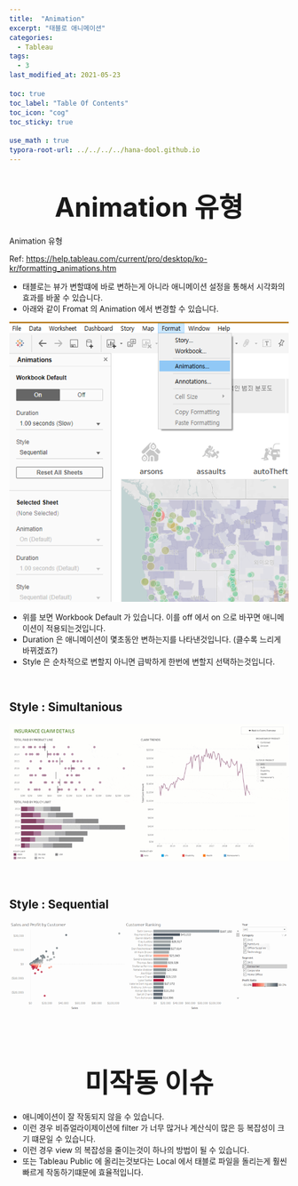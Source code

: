 ```yaml
---
title:  "Animation"
excerpt: "태블로 애니메이션"
categories:
  - Tableau
tags:
  - 3
last_modified_at: 2021-05-23

toc: true
toc_label: "Table Of Contents"
toc_icon: "cog"
toc_sticky: true

use_math : true
typora-root-url: ../../../../hana-dool.github.io
---
```




# <center><font size="15"> Animation 유형 </font></center>

Animation 유형

Ref: <https://help.tableau.com/current/pro/desktop/ko-kr/formatting_animations.htm>

- 태블로는 뷰가 변할떄에 바로 변하는게 아니라 애니메이션 설정을 통해서 시각화의 효과를 바꿀 수 있습니다.
- 아래와 같이 Fromat 의 Animation 에서 변경할 수 있습니다.

![png](/assets/images/Tableau/25_1.png)

- 위를 보면 Workbook Default 가 있습니다. 이를 off 에서 on 으로 바꾸면 애니메이션이 적용되는것입니다.
- Duration 은 애니메이션이 몇초동안 변하는지를 나타낸것입니다. (클수록 느리게 바뀌겠죠?)
- Style 은 순차적으로 변할지 아니면 급박하게 한번에 변할지 선택하는것입니다.

<br>

## Style : Simultanious

![png](/assets/images/Tableau/25_1.gif)

<br>

## Style : Sequential 

![png](/assets/images/Tableau/25_2.gif)

<br>

<br>

# <center><font size="15"> 미작동 이슈 </font></center>

- 애니메이션이 잘 작동되지 않을 수 있습니다. 
- 이런 경우 비쥬얼라이제이션에 filter 가 너무 많거나 계산식이 많은 등 복잡성이 크기 떄문일 수 있습니다.
- 이런 경우 view 의 복잡성을 줄이는것이 하나의 방법이 될 수 있습니다.
- 또는 Tableau Public 에 올리는것보다는 Local 에서 태블로 파일을 돌리는게 훨씬 빠르게 작동하기떄문에 효율적입니다.

